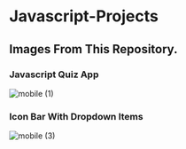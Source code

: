 # Javascript-Projects

## Images From This Repository.

### Javascript Quiz App
![mobile (1)](https://github.com/CemWebDev/Javascript-Projects/assets/137628926/64bc7c1f-8fb5-4d07-bbd3-ab61d1ef7e31)

### Icon Bar With Dropdown Items
![mobile (3)](https://github.com/CemWebDev/Javascript-Projects/assets/137628926/4a9806e8-ade1-4ec8-9fb4-5478852332cb)
